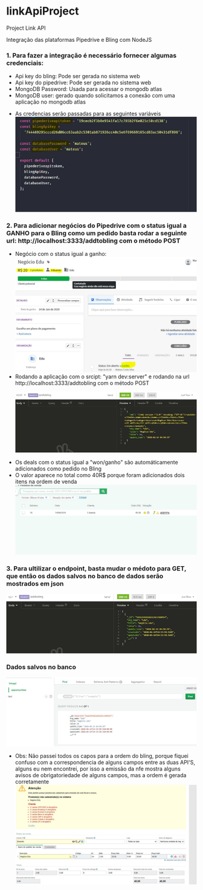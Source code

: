 # linkApiProject

Project Link API

Integração das plataformas Pipedrive e Bling com NodeJS

<div>
<h3>1. Para fazer a integração é necessário fornecer algumas credenciais:</h3>
  <ul>
    <li>Api key do bling: Pode ser gerada no sistema web</li>
    <li>Api key do pipedrive: Pode ser gerada no sistema web</li>
    <li>MongoDB Password: Usada para acessar o mongodb atlas</li>
    <li>MongoDB user: gerado quando solicitamos a conexão com uma aplicação no mongodb atlas</li>
  </ul>
  <ul>
    <li>As credencias serão passadas para as seguintes variáveis</li>
    <img src="./src/img/cred.JPG">
  </ul>
</div>
<div>
  <h3>2. Para adicionar negócios do Pipedrive com o status igual a GANHO para o Bling como um pedido basta rodar a seguinte url: http://localhost:3333/addtobling  com o método POST</h3>
  <ul>
    <li>Negócio com o status igual a ganho:</li>
    <img src="./src/img/ganho.JPG">
    <li>Rodando a aplicação com o srcipt: "yarn dev:server" e rodando na url http://localhost:3333/addtobling com o método POST <p>
    <img src="./src/img/insomnia.JPG">
    <li>Os deals com o status igual a "won/ganho" são automáticamente adicionados como pedido no Bling</li>
    <li>O valor aparece no total como 40R$ porque foram adicionados dois itens na ordem de venda</li>
    <img src="./src/img/bling.JPG">
  </ul>
</div>
<div>
  <h3>3. Para ultilizar o endpoint, basta mudar o médoto para GET, que então os dados salvos no banco de dados serão mostrados em json</h3>
  <img src="./src/img/endpoint.JPG">
  <h3>Dados salvos no banco</h3>
  <img src="./src/img/mongodb.JPG">
  <div>
    <ul>
      <li>Obs: Não passei todos os capos para a ordem do bling, porque fiquei confuso com a correspondencia de alguns campos entre as duas API'S, alguns eu nem encontrei, por isso a emissão da nfe mostra alguns avisos de obrigatoriedade de alguns campos, mas a ordem é gerada corretamente</li>
      <img src="./src/img/nfe.JPG">
    </ul>
  </div>
</div>
